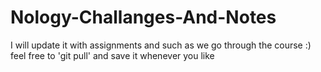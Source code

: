 # Nology-Challanges-And-Notes
I will update it with assignments and such as we go through the course :)
feel free to 'git pull' and save it whenever you like
